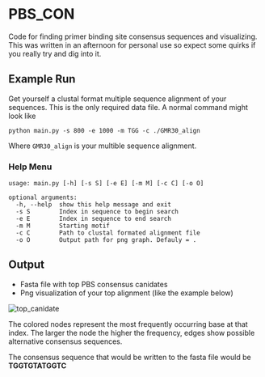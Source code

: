 # PBS_CON
Code for finding primer binding site consensus sequences and visualizing. This was written in an afternoon for personal use so expect some quirks if you really try and dig into it. 

## Example Run
Get yourself a clustal format multiple sequence alignment of your sequences. This is the only required data file. A normal command might look like

```
python main.py -s 800 -e 1000 -m TGG -c ./GMR30_align
```
Where `GMR30_align` is your multible sequence alignment.

### Help Menu
```
usage: main.py [-h] [-s S] [-e E] [-m M] [-c C] [-o O]

optional arguments:
  -h, --help  show this help message and exit
  -s S        Index in sequence to begin search
  -e E        Index in sequence to end search
  -m M        Starting motif
  -c C        Path to clustal formated alignment file
  -o O        Output path for png graph. Defauly = .
  ```

## Output
- Fasta file with top PBS consensus canidates
- Png visualization of your top alignment (like the example below)

![top_canidate](https://user-images.githubusercontent.com/45807040/77862393-bc100180-71e0-11ea-82a2-e48d128381d6.png)

The colored nodes represent the most frequently occurring base at that index. The larger the node the higher the frequency, edges show possible alternative consensus sequences.

The consensus sequence that would be written to the fasta file would be **TGGTGTATGGTC**
